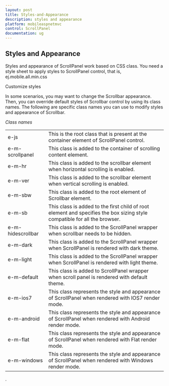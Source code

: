 ```yaml
---
layout: post
title: Styles-and-Appearance
description: styles and appearance
platform: mobileaspnetmvc
control: ScrollPanel
documentation: ug
---
```


## Styles and Appearance

Styles and appearance of ScrollPanel work based on CSS class. You need a style sheet to apply styles to ScrollPanel control, that is, ej.mobile.all.min.css

Customize styles

In some scenarios, you may want to change the Scrollbar appearance. Then, you can override default styles of Scrollbar control by using its class names. The following are specific class names you can use to modify styles and appearance of Scrollbar.

_Class names_

<table>
<tr>
<td>
e-js </td><td>
This is the root class that is present at the container element of ScrollPanel control.</td></tr>
<tr>
<td>
e-m-scrollpanel</td><td>
This class is added to the container of scrolling content element. </td></tr>
<tr>
<td>
e-m-hr</td><td>
This class is added to the scrollbar element when horizontal scrolling is enabled.</td></tr>
<tr>
<td>
e-m-ver</td><td>
This class is added to the scrollbar element when vertical scrolling is enabled.</td></tr>
<tr>
<td>
e-m-sbw</td><td>
This class is added to the root element of Scrollbar element.</td></tr>
<tr>
<td>
e-m-sb</td><td>
This class is added to the first child of root element and specifies the box sizing style compatible for all the browser. </td></tr>
<tr>
<td>
e-m-hidescrollbar</td><td>
This class is added to the ScrollPanel wrapper when scrollbar needs to be hidden.</td></tr>
<tr>
<td>
e-m-dark</td><td>
This class is added to the ScrollPanel wrapper when ScrollPanel is rendered with dark theme.</td></tr>
<tr>
<td>
e-m-light</td><td>
This class is added to the ScrollPanel wrapper when ScrollPanel is rendered with light theme.</td></tr>
<tr>
<td>
e-m-default</td><td>
This class is added to ScrollPanel wrapper when scroll panel is rendered with default theme.</td></tr>
<tr>
<td>
e-m-ios7</td><td>
This class represents the style and appearance of ScrollPanel when rendered with IOS7 render mode.</td></tr>
<tr>
<td>
e-m-android</td><td>
This class represents the style and appearance of ScrollPanel when rendered with Android render mode.</td></tr>
<tr>
<td>
e-m-flat</td><td>
This class represents the style and appearance of ScrollPanel when rendered with Flat render mode.</td></tr>
<tr>
<td>
e-m-windows</td><td>
This class represents the style and appearance of ScrollPanel when rendered with Windows render mode.</td></tr>
</table>
.












